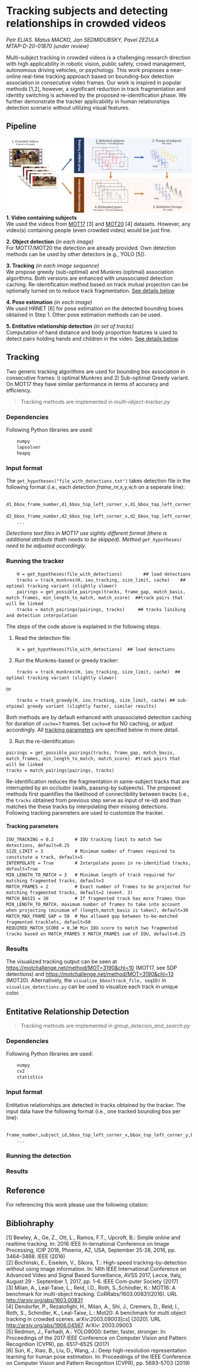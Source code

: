 # Tracking subjects and detecting relationships in crowded videos 
*Petr ELIAS. Matus MACKO, Jan SEDMIDUBSKY, Pavel ZEZULA*  
*MTAP-D-20-01870 (under review)*

Multi-subject tracking in crowded videos is a challenging research direction with high applicability in robotic vision, public safety, crowd management, autonomous driving vehicles, or psychology. This work proposes a near-online real-time tracking approach based on bounding-box detection association in consecutive video frames. Our work is inspired in popular methods \[1,2\], however, a significant reduction in track fragmentation and identity switching is achieved by the proposed re-identification phase. We further demonstrate the tracker applicability in human relationships detection scenario without utilizing visual features.

## Pipeline
![Flowchart](/supplementary/flowchart.png "Tracking ad detection flowchart")
**1. Video containing subjects**  
We used the videos from [MOT17](https://motchallenge.net/data/MOT17) \[3\] and [MOT20](https://motchallenge.net/data/MOT20) \[4\] datasets. However, any video(s) containing people (even crowded video) would be just fine.  
  
**2. Object detection** *(in each image)*  
For MOT17/MOT20 the detection are already provided. Own detection methods can be used by other detectors (e.g., YOLO \[5\]).  
  
**3. Tracking** *(in each image sequence)*   
We propose greedy (sub-optimal) and Munkres (optimal) association algorithms. Both versions are enhanced with unassociated detection caching. Re-identification method based on track mutual projection can be optionally turned on to reduce track fragmentation. [See details below](#tracking)
  
**4. Pose estimation** *(in each image)*  
We used HRNET \[6\] for pose estimation on the detected bounding boxes obtained in Step 1. Other pose estimation methods can be used.  
  
**5. Entitative relationship detection** *(in set of tracks)*  
Computation of hand distance and body proportion features is used to detect pairs holding hands and children in the video. [See details below](#rel_det).

## <a name="tracking"></a>Tracking
Two generic tracking algorithms are used for bounding box association in consecutive frames: i) optimal Munkres and 2) Sub-optimal Greedy variant. On MOT17 they have similar performance in terms of accuracy and efficiency.
> Tracking methods are implemented in *multi-object-tracker.py*

### Dependencies
Following Python libraries are used:
```
    numpy
    lapsolver
    heapq
```

### Input format
The `get_hypotheses("file_with_detections.txt")` takes detection file in the following format (i.e., each detection *frame_nr,x,y,w,h* on a seperate line):
```
    d1_bbox_frame_number,d1_bbox_top_left_corner_x,d1_bbox_top_left_corner_y,d1_bbox_width,d1_bbox_height
    d2_bbox_frame_number,d2_bbox_top_left_corner_x,d2_bbox_top_left_corner_y,d2_bbox_width,d2_bbox_height
    ...
```
*Detections text files in MOT17 use sightly different format (there is additional attribute thath needs to be skipped). Method `get_hypotheses(` need to be adjusted accordingly.*

### Running the tracker
```
    H = get_hypotheses(file_with_detections)        ## load detections
    tracks = track_munkres(H, iou_tracking, size_limit, cache)    ## optimal tracking variant (slightly slower)
    pairings = get_possible_pairings(tracks, frame_gap, match_basis, match_frames, min_length_to_match, match_score)  ##track pairs that will be linked
    tracks = match_pairings(pairings, tracks)     ## tracks liniking and detection interpolation
```
The steps of the code above is explained in the following steps.

1. Read the detection file:
```
    H = get_hypotheses(file_with_detections)  ## load detections
``` 
2. Run the Munkres-based or greedy tracker:
```    
    tracks = track_munkres(H, iou_tracking, size_limit, cache)  ## optimal tracking variant (slightly slower)
```
or
```
    tracks = track_greedy(H, iou_tracking, size_limit, cache) ## sub-otpimal greedy variant (slightly faster, similar results)
```
Both methods are by default enhanced with unassociated detection caching for duration of `cache=7` frames. Set `cache=0` for NO caching, or adjust accordingly. All [tracking parameters](track_params) are specified below in more detail.

3. Run the re-identification:
```
pairings = get_possible_pairings(tracks, frame_gap, match_basis, match_frames, min_length_to_match, match_score)  #track pairs that will be linked
tracks = match_pairings(pairings, tracks)
```
Re-identification reduces the fragmentation in same-subject tracks that are interrupted by an occludor (walls, passing-by subjeects). The proposed methods first quantifies the likelihood of connectibility between tracks (i.e., the `tracks` obtained from previous step serve as input of re-id) and than matches the these tracks by interpolating their missing detections. Following tracking parameters are used to customize the tracker.

#### <a name="track_params"></a>Tracking parameters

```
IOU_TRACKING = 0.2        # IOU tracking limit to match two detections, default=0.25
SIZE_LIMIT = 3            # Minimum number of frames required to constitute a track, default=5
INTERPOLATE = True        # Interpolate poses in re-identified tracks, default=True
MIN_LENGTH_TO_MATCH = 3   # Minimum length of track required for matching fragmented tracks, default=3
MATCH_FRAMES = 2          # Exact number of frames to be projected for matching fragmented tracks, default=2 (event. 3) 
MATCH_BASIS = 30          # If fragmented track has more frames than MIN_LENGTH_TO_MATCH, maximum number of frames to take into account when projecting (minimum of (length,match_basis is taken), default=30
MATCH_MAX_FRAME_GAP = 50  # Max allowed gap between to-be-matched fragmented tracklets, default=50 
REQUIRED_MATCH_SCORE = 0.3# Min IOU score to match two fragmented tracks based on MATCH_FRAMES X MATCH_FRAMES sum of IOU, default=0.25 
```

### Results
The visualized tracking output can be seen at <https://motchallenge.net/method/MOT=3190&chl=10> (MOT17, see SDP detections) and <https://motchallenge.net/method/MOT=3190&chl=13> (MOT20). Alternatively, the `visualize_bbox(track_file, seqID)` in `visualize_detections.py` can be used to visualize each track in unique color.

## <a name="rel_det"></a> Entitative Relationship Detection
> Tracking methods are implemented in *group_detecion_and_search.py*

### Dependencies
Following Python libraries are used:
```
    numpy
    cv2
    statistics
```

### Input format
Entitative relationships are detected in tracks obtained by the tracker. The input data have the following format (i.e., one tracked bounding box per line):
```
    frame_number,subject_id,bbox_top_left_corner_x,bbox_top_left_corner_y,bbox_width,bbox_height
    ...
```

### Running the detection
### Results

## Reference
For referencing this work please use the following citation:

## Bibliohraphy
\[1\] Bewley, A., Ge, Z., Ott, L., Ramos, F.T., Upcroft, B.: Simple online and realtime tracking. In: 2016 IEEE In-ternational Conference on Image Processing, ICIP 2016, Phoenix, AZ, USA, September  25-28, 2016, pp. 3464–3468. IEEE (2016)  
\[2\] Bochinski, E., Eiselein,  V., Sikora, T.: High-speed tracking-by-detection without using image information. In: 14th IEEE International Conference on Advanced Video and Signal Based Surveillance, AVSS 2017, Lecce, Italy, August 29 - September 1, 2017, pp. 1–6. IEEE Com-puter Society (2017)  
\[3\] Milan,  A.,  Leal-Taixe,  L.,  Reid,  I.D.,  Roth, S.,Schindler, K.: MOT16: A benchmark for multi-object tracking. CoRRabs/1603.00831(2016). URL http://arxiv.org/abs/1603.00831  
\[4\] Dendorfer, P., Rezatofighi, H., Milan, A., Shi, J., Cremers, D., Reid, I., Roth, S., Schindler, K., Leal-Taixe, L.: Mot20: A benchmark for multi object tracking in crowded  scenes. arXiv:2003.09003[cs] (2020). URL http://arxiv.org/abs/1906.04567. ArXiv: 2003.09003  
\[5\] Redmon, J., Farhadi, A.: YOLO9000:  better, faster, stronger. In: Proceedings of the 2017 IEEE Conference on Computer Vision and Pattern Recognition (CVPR), pp. 6517–6525 (2017)  
\[6\] Sun, K., Xiao, B., Liu, D., Wang, J.: Deep high-resolution representation learning for human pose estimation. In: Proceedings of the IEEE Conference on Computer Vision and Pattern Recognition (CVPR), pp. 5693–5703 (2019)
